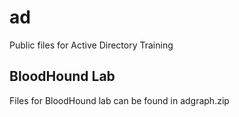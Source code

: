 # ad
Public files for Active Directory Training

## BloodHound Lab

Files for BloodHound lab can be found in adgraph.zip 